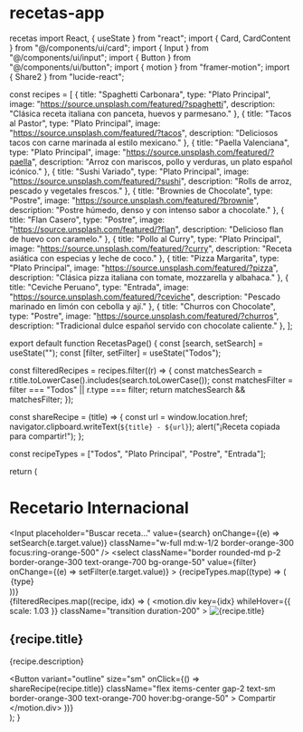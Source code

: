 # recetas-app
recetas 
import React, { useState } from "react";
import { Card, CardContent } from "@/components/ui/card";
import { Input } from "@/components/ui/input";
import { Button } from "@/components/ui/button";
import { motion } from "framer-motion";
import { Share2 } from "lucide-react";

const recipes = [
  {
    title: "Spaghetti Carbonara",
    type: "Plato Principal",
    image: "https://source.unsplash.com/featured/?spaghetti",
    description: "Clásica receta italiana con panceta, huevos y parmesano."
  },
  {
    title: "Tacos al Pastor",
    type: "Plato Principal",
    image: "https://source.unsplash.com/featured/?tacos",
    description: "Deliciosos tacos con carne marinada al estilo mexicano."
  },
  {
    title: "Paella Valenciana",
    type: "Plato Principal",
    image: "https://source.unsplash.com/featured/?paella",
    description: "Arroz con mariscos, pollo y verduras, un plato español icónico."
  },
  {
    title: "Sushi Variado",
    type: "Plato Principal",
    image: "https://source.unsplash.com/featured/?sushi",
    description: "Rolls de arroz, pescado y vegetales frescos."
  },
  {
    title: "Brownies de Chocolate",
    type: "Postre",
    image: "https://source.unsplash.com/featured/?brownie",
    description: "Postre húmedo, denso y con intenso sabor a chocolate."
  },
  {
    title: "Flan Casero",
    type: "Postre",
    image: "https://source.unsplash.com/featured/?flan",
    description: "Delicioso flan de huevo con caramelo."
  },
  {
    title: "Pollo al Curry",
    type: "Plato Principal",
    image: "https://source.unsplash.com/featured/?curry",
    description: "Receta asiática con especias y leche de coco."
  },
  {
    title: "Pizza Margarita",
    type: "Plato Principal",
    image: "https://source.unsplash.com/featured/?pizza",
    description: "Clásica pizza italiana con tomate, mozzarella y albahaca."
  },
  {
    title: "Ceviche Peruano",
    type: "Entrada",
    image: "https://source.unsplash.com/featured/?ceviche",
    description: "Pescado marinado en limón con cebolla y ají."
  },
  {
    title: "Churros con Chocolate",
    type: "Postre",
    image: "https://source.unsplash.com/featured/?churros",
    description: "Tradicional dulce español servido con chocolate caliente."
  },
];

export default function RecetasPage() {
  const [search, setSearch] = useState("");
  const [filter, setFilter] = useState("Todos");

  const filteredRecipes = recipes.filter((r) => {
    const matchesSearch = r.title.toLowerCase().includes(search.toLowerCase());
    const matchesFilter = filter === "Todos" || r.type === filter;
    return matchesSearch && matchesFilter;
  });

  const shareRecipe = (title) => {
    const url = window.location.href;
    navigator.clipboard.writeText(`${title} - ${url}`);
    alert("¡Receta copiada para compartir!");
  };

  const recipeTypes = ["Todos", "Plato Principal", "Postre", "Entrada"];

  return (
    <div className="p-6 max-w-screen-xl mx-auto bg-gradient-to-tr from-yellow-50 via-rose-50 to-orange-100 min-h-screen">
      <h1 className="text-5xl font-extrabold text-center mb-6 text-orange-600 drop-shadow-sm">Recetario Internacional</h1>
      <div className="flex flex-col md:flex-row items-center gap-4 mb-6">
        <Input
          placeholder="Buscar receta..."
          value={search}
          onChange={(e) => setSearch(e.target.value)}
          className="w-full md:w-1/2 border-orange-300 focus:ring-orange-500"
        />
        <select
          className="border rounded-md p-2 border-orange-300 text-orange-700 bg-orange-50"
          value={filter}
          onChange={(e) => setFilter(e.target.value)}
        >
          {recipeTypes.map((type) => (
            <option key={type} value={type}>{type}</option>
          ))}
        </select>
      </div>
      <div className="grid gap-6 sm:grid-cols-2 md:grid-cols-3 lg:grid-cols-4">
        {filteredRecipes.map((recipe, idx) => (
          <motion.div
            key={idx}
            whileHover={{ scale: 1.03 }}
            className="transition duration-200"
          >
            <Card className="rounded-2xl shadow-xl overflow-hidden bg-white border border-orange-100">
              <img
                src={recipe.image}
                alt={recipe.title}
                className="h-40 w-full object-cover"
              />
              <CardContent className="p-4">
                <h2 className="text-xl font-bold mb-1 text-orange-700">{recipe.title}</h2>
                <p className="text-sm text-gray-600 mb-2">{recipe.description}</p>
                <Button
                  variant="outline"
                  size="sm"
                  onClick={() => shareRecipe(recipe.title)}
                  className="flex items-center gap-2 text-sm border-orange-300 text-orange-700 hover:bg-orange-50"
                >
                  <Share2 className="w-4 h-4" /> Compartir
                </Button>
              </CardContent>
            </Card>
          </motion.div>
        ))}
      </div>
    </div>
  );
}
